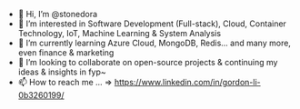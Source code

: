 - 👋 Hi, I’m @stonedora
- 👀 I’m interested in Software Development (Full-stack), Cloud, Container Technology, IoT, Machine Learning & System Analysis
- 🌱 I’m currently learning Azure Cloud, MongoDB, Redis... and many more, even finance & marketing
- 💞️ I’m looking to collaborate on open-source projects & continuing my ideas & insights in fyp~
- 📫 How to reach me ... => https://www.linkedin.com/in/gordon-li-0b3260199/

<!---
stonedora/stonedora is a ✨ special ✨ repository because its `README.md` (this file) appears on your GitHub profile.
You can click the Preview link to take a look at your changes.
--->
